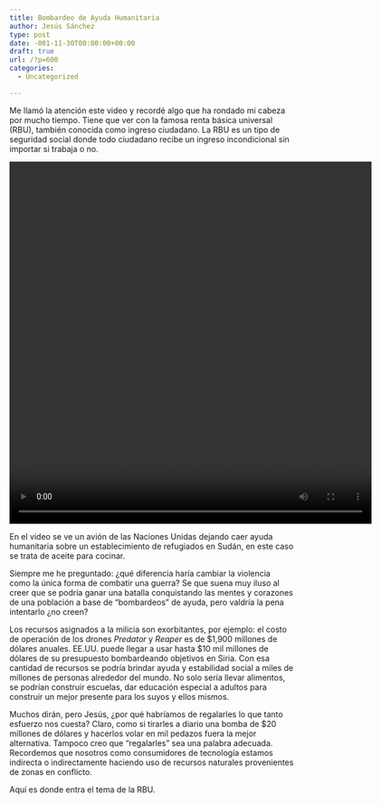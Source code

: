 ```yaml
---
title: Bombardeo de Ayuda Humanitaria
author: Jesús Sánchez
type: post
date: -001-11-30T00:00:00+00:00
draft: true
url: /?p=600
categories:
  - Uncategorized

---
```

Me llamó la atención este video y recordé algo que ha rondado mi cabeza por mucho tiempo. Tiene que ver con la famosa renta básica universal (RBU), también conocida como ingreso ciudadano. La RBU es un tipo de seguridad social donde todo ciudadano recibe un ingreso incondicional sin importar si trabaja o no.

<div style="width: 640px;" class="wp-video">
  <!--[if lt IE 9]><![endif]--><video class="wp-video-shortcode" id="video-600-1" width="640" height="640" preload="metadata" controls="controls"><source type="video/mp4" src="https://blog.jesvs.com/wp-content/uploads/2018/03/bombardeo.mp4?_=1" />
  
  <a href="https://blog.jesvs.com/wp-content/uploads/2018/03/bombardeo.mp4">https://blog.jesvs.com/wp-content/uploads/2018/03/bombardeo.mp4</a></video>
</div>

En el video se ve un avión de las Naciones Unidas dejando caer ayuda humanitaria sobre un establecimiento de refugiados en Sudán, en este caso se trata de aceite para cocinar.

Siempre me he preguntado: ¿qué diferencia haría cambiar la violencia  como la única forma de combatir una guerra? Se que suena muy iluso al creer que se podría ganar una batalla conquistando las mentes y corazones de una población a base de &#8220;bombardeos&#8221; de ayuda, pero valdría la pena intentarlo ¿no creen?

Los recursos asignados a la milicia son exorbitantes, por ejemplo: el costo de operación de los drones _Predator_ y _Reaper_ es de $1,900 millones de dólares anuales. EE.UU. puede llegar a usar hasta $10 mil millones de dólares de su presupuesto bombardeando objetivos en Siria. Con esa cantidad de recursos se podría brindar ayuda y estabilidad social a miles de millones de personas alrededor del mundo. No solo sería llevar alimentos, se podrían construir escuelas, dar educación especial a adultos para construir un mejor presente para los suyos y ellos mismos.

Muchos dirán, pero Jesús, ¿por qué habríamos de regalarles lo que tanto esfuerzo nos cuesta? Claro, como si tirarles a diario una bomba de $20 millones de dólares y hacerlos volar en mil pedazos fuera la mejor alternativa. Tampoco creo que &#8220;regalarles&#8221; sea una palabra adecuada. Recordemos que nosotros como consumidores de tecnología estamos indirecta o indirectamente haciendo uso de recursos naturales provenientes de zonas en conflicto.

Aquí es donde entra el tema de la RBU.